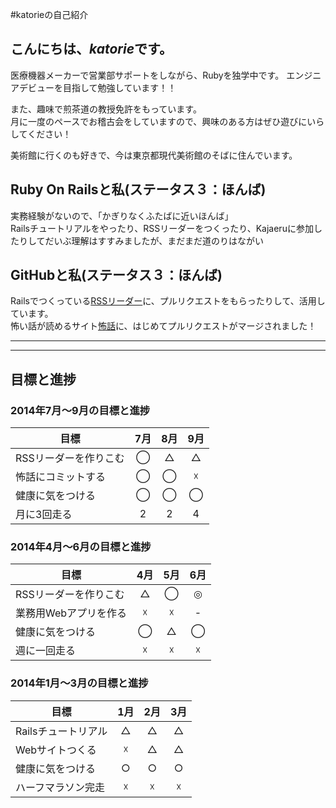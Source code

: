 #katorieの自己紹介

## こんにちは、*katorie*です。  
医療機器メーカーで営業部サポートをしながら、Rubyを独学中です。 
エンジニアデビューを目指して勉強しています！！  

また、趣味で煎茶道の教授免許をもっています。  
月に一度のペースでお稽古会をしていますので、興味のある方はぜひ遊びにいらしてください！  

美術館に行くのも好きで、今は東京都現代美術館のそばに住んでいます。　　


## Ruby On Railsと私(ステータス３：ほんば)
実務経験がないので、「かぎりなくふたばに近いほんば」  
Railsチュートリアルをやったり、RSSリーダーをつくったり、Kajaeruに参加したりしてだいぶ理解はすすみましたが、まだまだ道のりはながい  


## GitHubと私(ステータス３：ほんば)
Railsでつくっている[RSSリーダー](https://github.com/katorie/rss_reader)に、プルリクエストをもらったりして、活用しています。  
怖い話が読めるサイト[怖話](http://kowabana.jp/)に、はじめてプルリクエストがマージされました！  


***




***


## 目標と進捗

### 2014年7月〜9月の目標と進捗
| 目標 | 7月 | 8月 | 9月 |
| ---- |:---:|:---:|:---:|
|RSSリーダーを作りこむ|◯|△|△|
|怖話にコミットする|◯|◯|☓|
|健康に気をつける|◯|◯|◯|
|月に3回走る|2|2|4|


### 2014年4月〜6月の目標と進捗
| 目標 | 4月 | 5月 | 6月 |
| ---- |:---:|:---:|:---:|
|RSSリーダーを作りこむ|△|◯|◎|
|業務用Webアプリを作る|☓|☓|-|
|健康に気をつける|◯|△|◯|
|週に一回走る|☓|☓|☓|

### 2014年1月〜3月の目標と進捗
| 目標 | 1月 | 2月 | 3月 |
| ---- |:---:|:---:|:---:|
|Railsチュートリアル|△|△|△|
|Webサイトつくる|☓|△|△|
|健康に気をつける|○|○|○|
|ハーフマラソン完走|☓|☓|☓|


